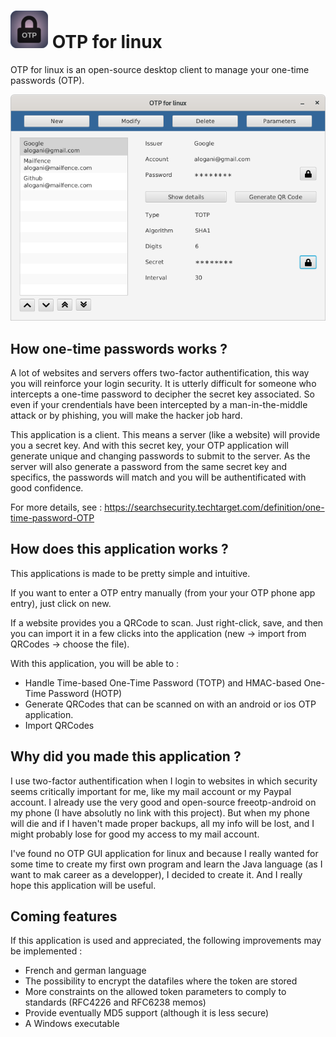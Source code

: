 # _![Logo](/Logo_small.png)_ OTP for linux

OTP for linux is an open-source desktop client to manage your one-time passwords (OTP).

![Screenshot](/Screenshot.png)

## How one-time passwords works ?

A lot of websites and servers offers two-factor authentification, this way you will reinforce your login security.
It is utterly difficult for someone who intercepts a one-time password to decipher the secret key associated.
So even if your crendentials have been intercepted by a man-in-the-middle attack or by phishing, you will make the hacker job hard.

This application is a client. This means a server (like a website) will provide you a secret key. And with this secret key, your OTP application will generate unique and changing passwords to submit to the server. As the server will also generate a password from the same secret key and specifics, the passwords will match and you will be authentificated with good confidence.

For more details, see : https://searchsecurity.techtarget.com/definition/one-time-password-OTP


## How does this application works ?

This applications is made to be pretty simple and intuitive.

If you want to enter a OTP entry manually (from your your OTP phone app entry), just click on new.

If a website provides you a QRCode to scan. Just right-click, save, and then you can import it in a few clicks into the application (new -> import from QRCodes -> choose the file).

With this application, you will be able to :
 * Handle Time-based One-Time Password (TOTP) and HMAC-based One-Time Password (HOTP)
 * Generate QRCodes that can be scanned on with an android or ios OTP application.
 * Import QRCodes

## Why did you made this application ?

I use two-factor authentification when I login to websites in which security seems critically important for me, like my mail account or my Paypal account. I already use the very good and open-source freeotp-android on my phone (I have absolutly no link with this project).
But when my phone will die and if I haven't made proper backups, all my info will be lost, and I might probably lose for good my access to my mail account.

I've found no OTP GUI application for linux and because I really wanted for some time to create my first own program and learn the Java language (as I want to mak career as a developper), I decided to create it. And I really hope this application will be useful.


## Coming features

If this application is used and appreciated, the following improvements may be implemented :
* French and german language
* The possibility to encrypt the datafiles where the token are stored
* More constraints on the allowed token parameters to comply to standards (RFC4226 and RFC6238 memos)
* Provide eventually MD5 support (although it is less secure)
* A Windows executable
